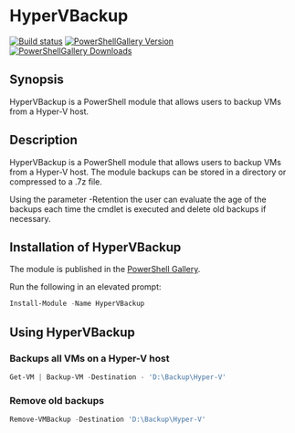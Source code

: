 # HyperVBackup

[![Build status](https://img.shields.io/appveyor/ci/hjorslev/HyperVBackup.svg?style=for-the-badge)](https://ci.appveyor.com/project/hjorslev/HyperVBackup)
[![PowerShellGallery Version](https://img.shields.io/powershellgallery/v/HyperVBackup.svg?style=for-the-badge)](https://www.powershellgallery.com/packages/HyperVBackup)
[![PowerShellGallery Downloads](https://img.shields.io/powershellgallery/dt/HyperVBackup.svg?style=for-the-badge)](https://www.powershellgallery.com/packages/HyperVBackup)

## Synopsis

HyperVBackup is a PowerShell module that allows users to backup VMs from a Hyper-V
host.

## Description

HyperVBackup is a PowerShell module that allows users to backup VMs from a Hyper-V
host. The module backups can be stored in a directory or compressed to a .7z file.

Using the parameter -Retention the user can evaluate the age of the backups
each time the cmdlet is executed and delete old backups if necessary.

## Installation of HyperVBackup

The module is published in the [PowerShell Gallery](https://www.powershellgallery.com/packages/HyperVBackup).

Run the following in an elevated prompt:

```powershell
Install-Module -Name HyperVBackup
```

## Using HyperVBackup

### Backups all VMs on a Hyper-V host

```powershell
Get-VM | Backup-VM -Destination - 'D:\Backup\Hyper-V'
```

### Remove old backups

```powershell
Remove-VMBackup -Destination 'D:\Backup\Hyper-V'
```

